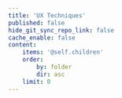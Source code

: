 ```yaml
---
title: 'UX Techniques'
published: false
hide_git_sync_repo_link: false
cache_enable: false
content:
    items: '@self.children'
    order:
        by: folder
        dir: asc
    limit: 0
---
```

